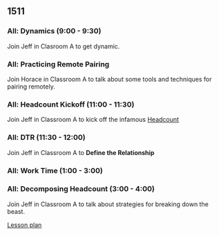 ## 1511

### All: Dynamics (9:00 - 9:30)

Join Jeff in Clasroom A to get dynamic.

### All: Practicing Remote Pairing

Join Horace in Classroom A to talk about some tools
and techniques for pairing remotely.

### All: Headcount Kickoff (11:00 - 11:30)

Join Jeff in Classroom A to kick off the infamous
[Headcount](https://github.com/turingschool/curriculum/blob/master/source/projects/headcount.markdown)

### All: DTR (11:30 - 12:00)

Join Jeff in Classroom A to **Define the Relationship**

### All: Work Time (1:00 - 3:00)

### All: Decomposing Headcount (3:00 - 4:00)

Join Jeff in Classroom A to talk about strategies
for breaking down the beast.

[Lesson plan](https://github.com/turingschool/lesson_plans/blob/master/ruby_01-object_oriented_programming_with_ruby/decomposing_headcount.markdown)
